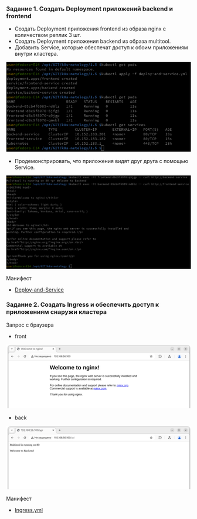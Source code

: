 ### Задание 1. Создать Deployment приложений backend и frontend
- Создать Deployment приложения frontend из образа nginx с количеством реплик 3 шт.
- Создать Deployment приложения backend из образа multitool.
- Добавить Service, которые обеспечат доступ к обоим приложениям внутри кластера.

![alt text](1.png)

- Продемонстрировать, что приложения видят друг друга с помощью Service.

![alt text](2.png)

Манифест
- [Deploy-and-Service](deploy-and-service.yml)

### Задание 2. Создать Ingress и обеспечить доступ к приложениям снаружи кластера

Запрос с браузера
- front
  
![alt text](3.png)

- back
  
![alt text](4.png)

Манифест
- [Ingress.yml](ingress.yml)